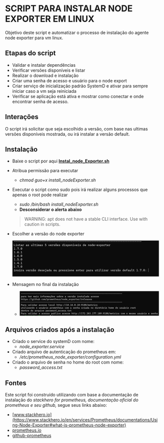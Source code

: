 # SCRIPT PARA INSTALAR NODE EXPORTER EM LINUX
Objetivo deste script e automatizar o processo de instalação do agente node exporter para vm linux.
## Etapas do script
* Validar e instalar dependências
* Verificar versões disponíveis e listar 
* Realizar o download e instalação
* Criar uma senha de acesso e usuário para o node export
* Criar serviço de inicialização padrão SystemD e ativar para sempre iniciar caso a vm seja reiniciada
* Verificar se aplicação está ativa e mostrar como conectar e onde encontrar senha de acesso.

## Interações
O script irá solicitar que seja escolhido a versão, com base nas ultimas versões disponíveis mostrada, ou irá instalar a versão default.
## Instalação
* Baixe o script por aqui **[Instal_node_Exporter.sh](https://dev.azure.com/way2/DEVOPS-OPERATIONS/_git/devops-scripts?path=/observability/prometheus)**
* Atribua permissão para executar 
  *  *chmod guo+x install_nodeExporter.sh*
* Executar o script como sudo pois irá realizar alguns processos que apenas o root pode realizar 
  * *sudo /bin/bash install_nodeExporter.sh*
  * **Desconsiderar o alerta abaixo**
  > WARNING: apt does not have a stable CLI interface. Use with caution in scripts.

* Escolher a versão do node exporter 
   
  ![Alt text](pictures/image.png)
* Mensagem no final da instalação
  * ![Alt text](pictures/image-1.png)
  
## Arquivos criados após a instalação
  * Criado o service do systemD com nome:
    * *node_exporter.service*
  * Criado arquivo de autenticação do prometheus em:
    * */etc/prometheus_node_exporter/configuration.yml*
  * Criado o arquivo de senha no home do root com nome:
    * *password_access.txt*

## Fontes
Este script foi construído utilizando com base a documentação de instalação do *stackhero for prometheus, documentação oficial do prometheus e seu github,* segue seus links abaixo:
* [www.stackhero.io](https://www.stackhero.io/en/services/Prometheus/documentations/Using-Node-Exporter#what-is-prometheus-node-exporter)
* [prometheus.io](https://prometheus.io/docs/guides/node-exporter/)
* [github-prometheus](https://github.com/prometheus/node_exporter)
